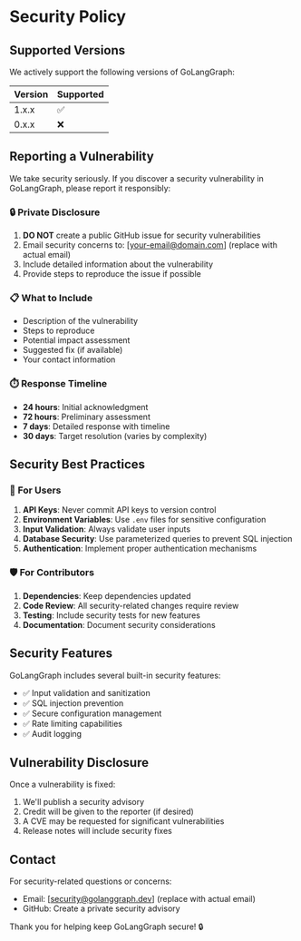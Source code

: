 # Security Policy

## Supported Versions

We actively support the following versions of GoLangGraph:

| Version | Supported          |
| ------- | ------------------ |
| 1.x.x   | :white_check_mark: |
| 0.x.x   | :x:                |

## Reporting a Vulnerability

We take security seriously. If you discover a security vulnerability in GoLangGraph, please report it responsibly:

### 🔒 Private Disclosure

1. **DO NOT** create a public GitHub issue for security vulnerabilities
2. Email security concerns to: [your-email@domain.com] (replace with actual email)
3. Include detailed information about the vulnerability
4. Provide steps to reproduce the issue if possible

### 📋 What to Include

- Description of the vulnerability
- Steps to reproduce
- Potential impact assessment
- Suggested fix (if available)
- Your contact information

### ⏱️ Response Timeline

- **24 hours**: Initial acknowledgment
- **72 hours**: Preliminary assessment
- **7 days**: Detailed response with timeline
- **30 days**: Target resolution (varies by complexity)

## Security Best Practices

### 🔐 For Users

1. **API Keys**: Never commit API keys to version control
2. **Environment Variables**: Use `.env` files for sensitive configuration
3. **Input Validation**: Always validate user inputs
4. **Database Security**: Use parameterized queries to prevent SQL injection
5. **Authentication**: Implement proper authentication mechanisms

### 🛡️ For Contributors

1. **Dependencies**: Keep dependencies updated
2. **Code Review**: All security-related changes require review
3. **Testing**: Include security tests for new features
4. **Documentation**: Document security considerations

## Security Features

GoLangGraph includes several built-in security features:

- ✅ Input validation and sanitization
- ✅ SQL injection prevention
- ✅ Secure configuration management
- ✅ Rate limiting capabilities
- ✅ Audit logging

## Vulnerability Disclosure

Once a vulnerability is fixed:

1. We'll publish a security advisory
2. Credit will be given to the reporter (if desired)
3. A CVE may be requested for significant vulnerabilities
4. Release notes will include security fixes

## Contact

For security-related questions or concerns:

- Email: [security@golanggraph.dev] (replace with actual email)
- GitHub: Create a private security advisory

Thank you for helping keep GoLangGraph secure! 🔒
